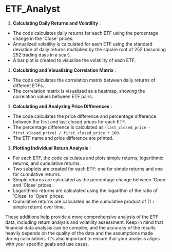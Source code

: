 # ETF_Analyst


1. **Calculating Daily Returns and Volatility** :

* The code calculates daily returns for each ETF using the percentage change in the 'Close' prices.
* Annualized volatility is calculated for each ETF using the standard deviation of daily returns multiplied by the square root of 252 (assuming 252 trading days in a year).
* A bar plot is created to visualize the volatility of each ETF.

1. **Calculating and Visualizing Correlation Matrix** :

* The code calculates the correlation matrix between daily returns of different ETFs.
* The correlation matrix is visualized as a heatmap, showing the correlation values between ETF pairs.

1. **Calculating and Analyzing Price Differences** :

* The code calculates the price difference and percentage difference between the first and last closed prices for each ETF.
* The percentage difference is calculated as `(last_closed_price - first_closed_price) / first_closed_price * 100`.
* The ETF name and price difference are printed.

1. **Plotting Individual Return Analysis** :

* For each ETF, the code calculates and plots simple returns, logarithmic returns, and cumulative returns.
* Two subplots are created for each ETF: one for simple returns and one for cumulative returns.
* Simple returns are calculated as the percentage change between 'Open' and 'Close' prices.
* Logarithmic returns are calculated using the logarithm of the ratio of 'Close' to 'Open' prices.
* Cumulative returns are calculated as the cumulative product of (1 + simple return) over time.

These additions help provide a more comprehensive analysis of the ETF data, including return analysis and volatility assessment. Keep in mind that financial data analysis can be complex, and the accuracy of the results heavily depends on the quality of the data and the assumptions made during calculations. It's also important to ensure that your analysis aligns with your specific goals and use cases.
